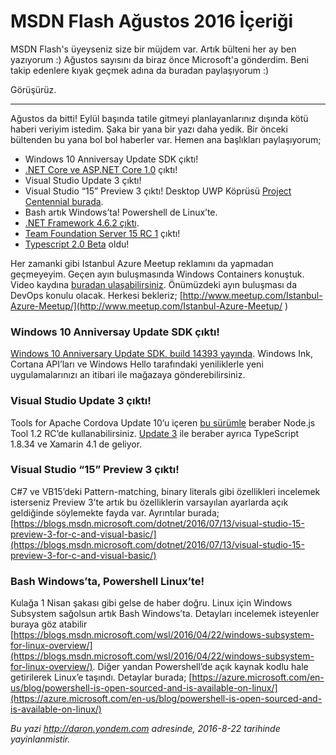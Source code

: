 # MSDN Flash Ağustos 2016 İçeriği
MSDN Flash's üyeyseniz size bir müjdem var. Artık bülteni her ay ben yazıyorum :) Ağustos sayısını da biraz önce Microsoft'a gönderdim. Beni takip edenlere kıyak geçmek adına da buradan paylaşıyorum :)

Görüşürüz.

--------

Ağustos da bitti!
Eylül başında tatile gitmeyi planlayanlarınız dışında kötü haberi veriyim istedim. Şaka bir yana bir yazı daha yedik. Bir önceki bültenden bu yana bol bol haberler var. Hemen ana başlıkları paylaşıyorum;  

* Windows 10 Anniversay Update SDK çıktı!   
* [.NET Core ve ASP.NET Core 1.0](https://www.microsoft.com/net/core) çıktı!   
* Visual Studio Update 3 çıktı!    
* Visual Studio “15” Preview 3 çıktı! Desktop UWP Köprüsü [Project Centennial burada](https://developer.microsoft.com/windows/bridges/desktop).    
* Bash artık Windows’ta! Powershell de Linux’te.   
* [.NET Framework 4.6.2 çıktı](https://blogs.msdn.microsoft.com/dotnet/2016/08/02/announcing-net-framework-4-6-2/).     
* [Team Foundation Server 15 RC 1](https://blogs.msdn.microsoft.com/bharry/2016/08/08/tfs-15-rc1-is-available ) çıktı!    
* [Typescript 2.0 Beta](https://blogs.msdn.microsoft.com/typescript/2016/07/11/announcing-typescript-2-0-beta/ ) oldu!     

Her zamanki gibi Istanbul Azure Meetup reklamını da yapmadan geçmeyeyim. Geçen ayın buluşmasında Windows Containers konuştuk. Video kaydına [buradan ulaşabilirsiniz](https://channel9.msdn.com/Blogs/daronyondem/Istanbul-Azure-Meetup-Windows-Containers-Bulumas).  Önümüzdeki ayın buluşması da DevOps konulu olacak. Herkesi bekleriz; [http://www.meetup.com/Istanbul-Azure-Meetup/](http://www.meetup.com/Istanbul-Azure-Meetup/ )

### Windows 10 Anniversay Update SDK çıktı!  

[Windows 10 Anniversary Update SDK, build 14393 yayında](https://aka.ms/iui5zn). Windows Ink, Cortana API’ları ve Windows Hello tarafındaki yeniliklerle yeni uygulamalarınızı an itibari ile mağazaya gönderebilirsiniz. 

### Visual Studio Update 3 çıktı!

Tools for Apache Cordova Update 10’u içeren [bu sürümle](https://www.visualstudio.com/en-us/news/releasenotes/vs2015-update3-vs) beraber Node.js Tool 1.2 RC’de kullanabilirsiniz. [Update 3](http://aka.ms/ntvslatest) ile beraber ayrıca TypeScript 1.8.34 ve Xamarin 4.1 de geliyor. 

### Visual Studio “15” Preview 3 çıktı!
 
C#7 ve VB15’deki Pattern-matching, binary literals gibi özellikleri incelemek isterseniz Preview 3’te artık bu özelliklerin varsayılan ayarlarda açık geldiğinde söylemekte fayda var. Ayrıntılar burada; [https://blogs.msdn.microsoft.com/dotnet/2016/07/13/visual-studio-15-preview-3-for-c-and-visual-basic/](https://blogs.msdn.microsoft.com/dotnet/2016/07/13/visual-studio-15-preview-3-for-c-and-visual-basic/)

### Bash Windows’ta, Powershell Linux’te!

Kulağa 1 Nisan şakası gibi gelse de haber doğru. Linux için Windows Subsystem sağolsun artık Bash Windows’ta. Detayları incelemek isteyenler buraya göz atabilir [https://blogs.msdn.microsoft.com/wsl/2016/04/22/windows-subsystem-for-linux-overview/](https://blogs.msdn.microsoft.com/wsl/2016/04/22/windows-subsystem-for-linux-overview/). Diğer yandan Powershell’de açık kaynak kodlu hale getirilerek Linux’e taşındı. Detaylar burada; [https://azure.microsoft.com/en-us/blog/powershell-is-open-sourced-and-is-available-on-linux/](https://azure.microsoft.com/en-us/blog/powershell-is-open-sourced-and-is-available-on-linux/)

*Bu yazi http://daron.yondem.com adresinde, 2016-8-22 tarihinde yayinlanmistir.*
